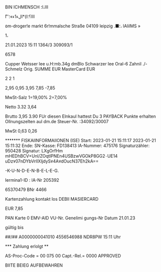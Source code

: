 BIN  ICHMENSCH ااا،ا؛

ًااا؟؛ا)*الء1ء»؛'’ا

٥m-droger!e  markt
6r!mmalsche Straße
04109  leipzig
.■؛،
lAlilMS
»

 1،

21.01.2023  15:11  1364/3  309093/1

6578

Cupper  Wetsser  lee  u.H؛mb.34g
dmBlo  Schwarzer  lee
Oral-6  Zahnil  ./-Schmelz  Orig.
SUMME  EUR
MasterCard  EUR

2
2
1

2,95
0,95
3,95
7,85
-7,85

MwSt-Salz
1=19,00%
2=7,00%

Netto
3.32
3,64

Brutto
3,95
3.90
FUr  diesen  Elnkaul  hattest  Du
3  PAYBACK  Punkte  erhalten
Ollnungszelten  aul  dm.de
Steuer-Nr. :34092/30007

MwSt
0,63
0,26

*******  FISKAIINFORMAIIONEN  (ISE)
Start:
2023-01-21  15:11:17
2023-01-21  15:11:32
Ende:
SN-Kasse:  FD138413
lA-Nummer:  475176
Signaturzähler:  950428  Signatur:  LXgOrfHm
mHEDhBCV+Unl/ZOqtlPNEn4USBzwVGOkP8GG2٠UE14
uDz٧07nDYbVrllXIjdyS٧4A٧dOucN37Eh2kA==

-K-U-N-D-E-N-B-E-L-E-G.

Iermina1-ID  :
lA-Nr  205392

65370479
BNr  4466

Kartenzahlung
kontakt los
DEBIl  MASIERCARD

EUR  7,85

PAN
Karte  0
EMV-AID
VU-Nr.
Genelimi gungs-Nr
Datum  21.01.23

gültig  bis

##/##
Α0000000041010
4556546988
NDR8PW
15:11  Uhr

***  Zahlung  erlolgt  **

AS-Proc-Code  =  00  075  00
Capt.-Rel.=  0000
APPROVED

BIITE  BEIEG  AUFBEWAHREN


